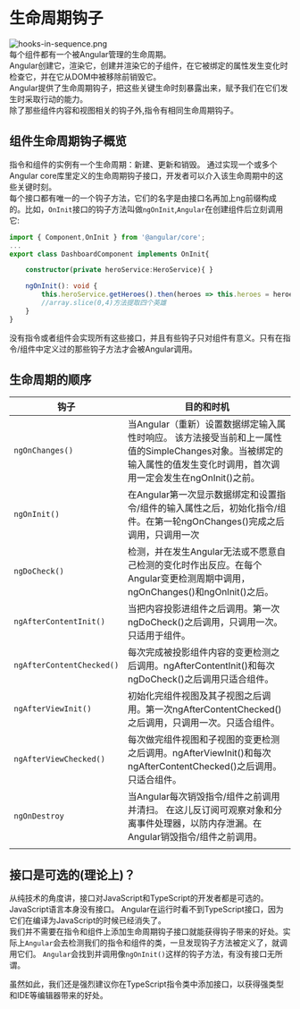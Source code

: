 # 生命周期钩子  
![hooks-in-sequence.png]()  
每个组件都有一个被Angular管理的生命周期。  
Angular创建它，渲染它，创建并渲染它的子组件，在它被绑定的属性发生变化时检查它，并在它从DOM中被移除前销毁它。  
Angular提供了生命周期钩子，把这些关键生命时刻暴露出来，赋予我们在它们发生时采取行动的能力。  
除了那些组件内容和视图相关的钩子外,指令有相同生命周期钩子。  

## 组件生命周期钩子概览  
指令和组件的实例有一个生命周期：新建、更新和销毁。 通过实现一个或多个Angular core库里定义的生命周期钩子接口，开发者可以介入该生命周期中的这些关键时刻。  
每个接口都有唯一的一个钩子方法，它们的名字是由接口名再加上ng前缀构成的。比如，`OnInit`接口的钩子方法叫做`ngOnInit`,`Angular`在创建组件后立刻调用它:  
```ts
import { Component,OnInit } from '@angular/core';
...
export class DashboardComponent implements OnInit{

    constructor(private heroService:HeroService){ }

    ngOnInit(): void {
        this.heroService.getHeroes().then(heroes => this.heroes = heroes.slice(0,4));
        //array.slice(0,4)方法提取四个英雄
    }
}
```  
没有指令或者组件会实现所有这些接口，并且有些钩子只对组件有意义。只有在指令/组件中定义过的那些钩子方法才会被Angular调用。  

## 生命周期的顺序  
| 钩子 | 目的和时机 |   
| ---- | --------- |
| `ngOnChanges()`     | 当Angular（重新）设置数据绑定输入属性时响应。 该方法接受当前和上一属性值的SimpleChanges对象。当被绑定的输入属性的值发生变化时调用，首次调用一定会发生在ngOnInit()之前。          |
| `ngOnInit()` | 在Angular第一次显示数据绑定和设置指令/组件的输入属性之后，初始化指令/组件。在第一轮ngOnChanges()完成之后调用，只调用一次 | 
| `ngDoCheck()` | 检测，并在发生Angular无法或不愿意自己检测的变化时作出反应。在每个Angular变更检测周期中调用，ngOnChanges()和ngOnInit()之后。 | 
| `ngAfterContentInit()` | 当把内容投影进组件之后调用。第一次ngDoCheck()之后调用，只调用一次。只适用于组件。 | 
| `ngAfterContentChecked()` | 每次完成被投影组件内容的变更检测之后调用。ngAfterContentInit()和每次ngDoCheck()之后调用只适合组件。 | 
| `ngAfterViewInit()` | 初始化完组件视图及其子视图之后调用。第一次ngAfterContentChecked()之后调用，只调用一次。只适合组件。 | 
| `ngAfterViewChecked()` | 每次做完组件视图和子视图的变更检测之后调用。ngAfterViewInit()和每次ngAfterContentChecked()之后调用。只适合组件。 | 
| `ngOnDestroy` | 当Angular每次销毁指令/组件之前调用并清扫。 在这儿反订阅可观察对象和分离事件处理器，以防内存泄漏。在Angular销毁指令/组件之前调用。 |
| | |  

## 接口是可选的(理论上)？  
从纯技术的角度讲，接口对JavaScript和TypeScript的开发者都是可选的。JavaScript语言本身没有接口。 Angular在运行时看不到TypeScript接口，因为它们在编译为JavaScript的时候已经消失了。  
我们并不需要在指令和组件上添加生命周期钩子接口就能获得钩子带来的好处。实际上`Angular`会去检测我们的指令和组件的类，一旦发现钩子方法被定义了，就调用它们。 `Angular`会找到并调用像`ngOnInit()`这样的钩子方法，有没有接口无所谓。  

虽然如此，我们还是强烈建议你在TypeScript指令类中添加接口，以获得强类型和IDE等编辑器带来的好处。  